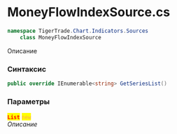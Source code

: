
# MoneyFlowIndexSource.cs
```csharp
namespace TigerTrade.Chart.Indicators.Sources  
    class MoneyFlowIndexSource
```

Описание

### Синтаксис
```csharp
public override IEnumerable<string> GetSeriesList()
```

### Параметры  
<mark style="color:red;">**`List`**</mark> <mark style="color: rgb(255, 166, 87);">`new`</mark>  
 *Описание*  
  

                    
                    